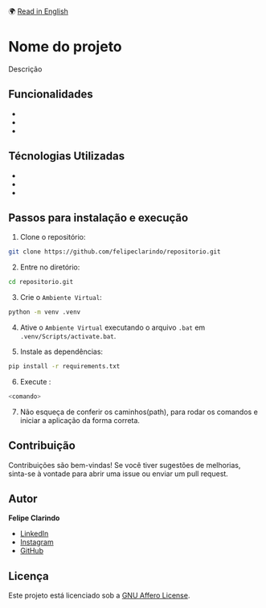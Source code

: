 🌍 [Read in English](README.md)

# Nome do projeto

Descrição

## Funcionalidades

-
-
-

## Técnologias Utilizadas

-
-
-

## Passos para instalação e execução

1. Clone o repositório:

```bash
git clone https://github.com/felipeclarindo/repositorio.git
```

2. Entre no diretório:

```bash
cd repositorio.git
```

3. Crie o `Ambiente Virtual`:

```bash
python -m venv .venv
```

4. Ative o `Ambiente Virtual` executando o arquivo `.bat` em `.venv/Scripts/activate.bat`.

5. Instale as dependências:

```bash
pip install -r requirements.txt
```

6. Execute <processo>:

```bash
<comando>
```

7. Não esqueça de conferir os caminhos(path), para rodar os comandos e iniciar a aplicação da forma correta.

## Contribuição

Contribuições são bem-vindas! Se você tiver sugestões de melhorias, sinta-se à vontade para abrir uma issue ou enviar um pull request.

## Autor

**Felipe Clarindo**

- [LinkedIn](https://www.linkedin.com/in/felipeclarindo)
- [Instagram](https://www.instagram.com/lipethecoder)
- [GitHub](https://github.com/felipeclarindo)

## Licença

Este projeto está licenciado sob a [GNU Affero License](https://www.gnu.org/licenses/agpl-3.0.html).
